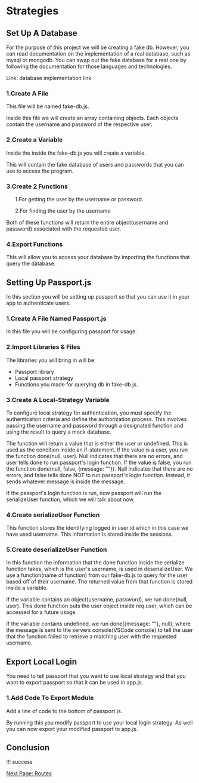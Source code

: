 # Strategies

## Set Up A Database

For the purpose of this project we will be creating a fake db. However, you can read documentation on the implementation of a real database, such as mysql or mongodb. You can swap out the fake database for a real one by following the documentation for those languages and technologies.

Link: database implementation link

### 1.Create A File

This file will be named fake-db.js.

Inside this file we will create an array containing objects. Each objects contain the username and password of the respective user.

### 2.Create a Variable

Inside the inside the fake-db.js you will create a variable.

This will contain the fake database of users and passwords that you can use to access the program.
<!-- screenshot of the code block -->

### 3.Create 2 Functions

&nbsp;&nbsp;&nbsp;&nbsp;&nbsp;&nbsp;1.For getting the user by the username or password.

&nbsp;&nbsp;&nbsp;&nbsp;&nbsp;&nbsp;2.For finding the user by the username

Both of these functions will return the entire object(username and password) associated with the requested user.
<!-- code block for first function -->
<!-- explanation of code block -->
<!-- code block for second function -->
<!-- explanation of code block -->
<!-- Note: if using another database you would code the functions differently but the logic would remain the same -->

### 4.Export Functions

This will allow you to access your database by importing the functions that query the database.
<!-- code block of the export and import codes -->

## Setting Up Passport.js

In this section you will be setting up passport so that you can use it in your app to authenticate users.

### 1.Create A File Named Passport.js

In this file you will be configuring passport for usage.
<!--  -->

### 2.Import Libraries & Files

The libraries you will bring in will be:

* Passport library
* Local passport strategy
* Functions you made for querying db in fake-db.js.
<!-- code block of the imports -->

### 3.Create A Local-Strategy Variable

To configure local strategy for authentication, you must specify the authentication criteria and define the authorization process. This involves passing the username and password through a designated function and using the result to query a mock database.

<!-- code block displaying this step -->
<!-- explain the code below -->
<!-- annotated code block with explanations on each line -->

The function will return a value that is either the user or undefined. This is used as the condition inside an if-statement. If the value is a user, you run the function done(null, user). Null indicates that there are no errors, and user tells done to run passport's login function. If the value is false, you run the function done(null, false, {message: ""}). Null indicates that there are no errors, and false tells done NOT to run passport's login function. Instead, it sends whatever message is inside the message.

If the passport's login function is run, now passport will run the serializeUser function, which we will talk about now.

### 4.Create serializeUser Function

This function stores the identifying logged in user id which in this case we have used username. This information is stored inside the sessions.
<!-- code block of serializeUser -->

### 5.Create deserializeUser Function

In this function the information that the done function inside the serialize function takes, which is the user's username, is used in deserializeUser. We use a function(name of function) from our fake-db.js to query for the user based off of their username. The returned value from that function is stored inside a variable.
<!-- code block of deserializeUser function -->

If the variable contains an object(username, password), we run done(null, user). This done function puts the user object inside req.user, which can be accessed for a future usage.

If the variable contains undefined, we run done({message: ""}, null), where the message is sent to the servers console(VSCode console) to tell the user that the function failed to retrieve a matching user with the requested username.
<!-- screenshot of console with message -->

## Export Local Login

You need to tell passport that you want to use local strategy and that you want to export passport so that it can be used in app.js.

### 1.Add Code To Export Module

Add a line of code to the bottom of passport.js.
 <!-- code block -->

By running this you modify passport to use your local login strategy. As well you can now export your modified passport to app.js.

## Conclusion
<!-- need to write -->
!!! success

[Next Page: Routes](/routes)
